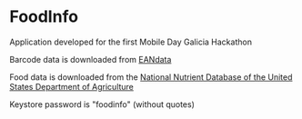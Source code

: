 # FoodInfo
Application developed for the first Mobile Day Galicia Hackathon 

Barcode data is downloaded from [EANdata][0]

Food data is downloaded from the [National Nutrient Database of the United States Department of Agriculture][1]



Keystore password is "foodinfo" (without quotes)


[0]:http://eandata.com/feed/
[1]:http://ndb.nal.usda.gov/ndb/api/doc